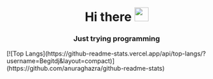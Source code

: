 <h1 align="center">Hi there
<img src="https://github.com/blackcater/blackcater/raw/main/images/Hi.gif" height="32"/></h1>
<h3 align="center">Just trying programming</h3>
[![Top Langs](https://github-readme-stats.vercel.app/api/top-langs/?username=Begitdj&layout=compact)](https://github.com/anuraghazra/github-readme-stats)
